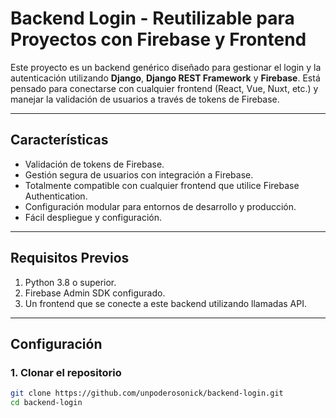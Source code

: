 # Backend Login - Reutilizable para Proyectos con Firebase y Frontend

Este proyecto es un backend genérico diseñado para gestionar el login y la autenticación utilizando **Django**, **Django REST Framework** y **Firebase**. Está pensado para conectarse con cualquier frontend (React, Vue, Nuxt, etc.) y manejar la validación de usuarios a través de tokens de Firebase.

---

## **Características**

- Validación de tokens de Firebase.
- Gestión segura de usuarios con integración a Firebase.
- Totalmente compatible con cualquier frontend que utilice Firebase Authentication.
- Configuración modular para entornos de desarrollo y producción.
- Fácil despliegue y configuración.

---

## **Requisitos Previos**

1. Python 3.8 o superior.
2. Firebase Admin SDK configurado.
3. Un frontend que se conecte a este backend utilizando llamadas API.

---

## **Configuración**

### **1. Clonar el repositorio**

```bash
git clone https://github.com/unpoderosonick/backend-login.git
cd backend-login
